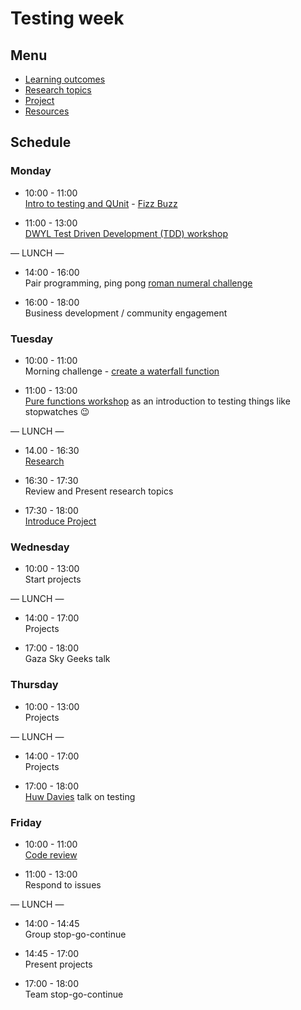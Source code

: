 # Testing week

## Menu
 - [Learning outcomes](https://github.com/foundersandcoders/master-reference/blob/week-2-testing/coursebook/week-2/learning-outcomes.md)
 - [Research topics](https://github.com/foundersandcoders/master-reference/blob/week-2-testing/coursebook/week-2/research-afternoon.md)
 - [Project](https://github.com/foundersandcoders/master-reference/blob/week-2-testing/coursebook/week-2/project.md)
 - [Resources](https://github.com/foundersandcoders/master-reference/blob/week-2-testing/coursebook/week-2/resources.md)

## Schedule

### Monday

- 10:00 - 11:00 <br>
[Intro to testing and QUnit](https://github.com/skibinska/learn-qunit) - [Fizz Buzz](https://github.com/skibinska/fizzbuzz)

- 11:00 - 13:00 <br>
[DWYL Test Driven Development (TDD) workshop](https://github.com/dwyl/learn-tdd)

— LUNCH —

- 14:00 - 16:00 <br>
Pair programming, ping pong [roman numeral challenge](https://github.com/skibinska/romanizer)

- 16:00 - 18:00 <br>
Business development / community engagement

### Tuesday

- 10:00 - 11:00 <br>
Morning challenge - [create a waterfall function](https://github.com/RhodesPeter/waterfall-function-workshop)

- 11:00 - 13:00 <br>
[Pure functions workshop](https://github.com/Jwhiles/pure-functions-easy-testing) as an introduction to testing things like stopwatches 😉

— LUNCH —

- 14.00 - 16:30 <br>
[Research](https://github.com/foundersandcoders/master-reference/blob/week-2-testing/coursebook/week-2/research-afternoon.md)

- 16:30 - 17:30 <br>
Review and Present research topics

- 17:30 - 18:00 <br>
[Introduce Project](https://github.com/foundersandcoders/master-reference/blob/week-2-testing/coursebook/week-2/project.md)

### Wednesday

- 10:00 - 13:00 <br>
Start projects

— LUNCH —

- 14:00 - 17:00<br>
Projects

- 17:00 - 18:00<br>
Gaza Sky Geeks talk

### Thursday

- 10:00 - 13:00 <br>
Projects

— LUNCH —

- 14:00 - 17:00<br>
Projects

- 17:00 - 18:00 <br>
[Huw Davies](https://github.com/hdrdavies) talk on testing

### Friday

- 10:00 - 11:00 <br>
[Code review](https://github.com/foundersandcoders/master-reference/blob/master/coursebook/general/code-reviews.md)

- 11:00 - 13:00 <br>
Respond to issues

— LUNCH —

- 14:00 - 14:45 <br>
Group stop-go-continue

- 14:45 - 17:00 <br>
Present projects

- 17:00 - 18:00 <br>
Team stop-go-continue
